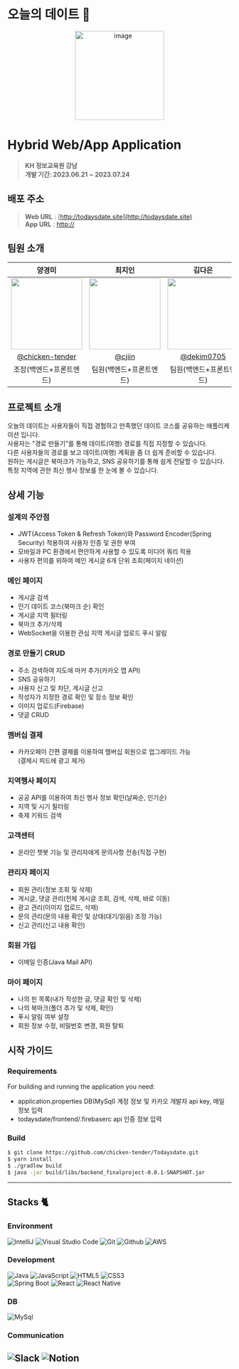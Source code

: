 # 오늘의 데이트 💖

<div align="center">
<img width="200" alt="image" src="https://firebasestorage.googleapis.com/v0/b/todaysdate-final-project.appspot.com/o/profile%2FGroup%201.png?alt=media&token=2608fa05-9a46-404c-ba70-1f8115387657">

</div>

# Hybrid Web/App Application
> **KH 정보교육원 강남** <br/> **개발 기간: 2023.06.21 ~ 2023.07.24**

## 배포 주소

> **Web URL** : [http://todaysdate.site](http://todaysdate.site) <br>
> **App URL** : [http://](http://)<br>

## 팀원 소개

|                                                                                                            양경미                                                                                                             |                                                                                                                                                최지인                                                                                                                                                |                                                                                                            김다은                                                                                                            |                                                                                                               
|:--------------------------------------------------------------------------------------------------------------------------------------------------------------------------------------------------------------------------:|:-------------------------------------------------------------------------------------------------------------------------------------------------------------------------------------------------------------------------------------------------------------------------------------------------:|:-------------------------------------------------------------------------------------------------------------------------------------------------------------------------------------------------------------------------:| 
| <img width="160px" src="https://firebasestorage.googleapis.com/v0/b/todaysdate-final-project.appspot.com/o/profile%2F9978bce876b1093d0c355c89082c8aa7-sticker.png?alt=media&token=133eb71a-7a08-498b-8920-61591009065c" /> | <img width="160px" src="https://firebasestorage.googleapis.com/v0/b/todaysdate-final-project.appspot.com/o/profile%2F%E1%84%8C%E1%85%B5%E1%84%8B%E1%85%B5%E1%86%AB.png?alt=media&token=c9ec723b-f9d0-4a65-afdc-a2d52a348ea1" /> | <img width="160px" src="https://firebasestorage.googleapis.com/v0/b/todaysdate-final-project.appspot.com/o/profile%2Febd33fdfbfd0464fac39d3268b7c1f2d-sticker.png?alt=media&token=885ba926-235b-41d7-8853-ebf0d1179ddc"/> |
|                                                                                    [@chicken-tender](https://github.com/chicken-tender)                                                                                    |                                                                                                                                [@cjiin](https://github.com/cjiin)                                                                                                                                 |                                                                                        [@dekim0705](https://github.com/dekim0705)                                                                                         |
|                                                                                                       조장(백엔드+프론트엔드)                                                                                                        |                                                                                                                                           팀원(백엔드+프론트엔드)                                                                                                                                           |                                                                                                       팀원(백엔드+프론트엔드)                                                                                                       |

## 프로젝트 소개

오늘의 데이트는 사용자들이 직접 경험하고 만족했던 데이트 코스를 공유하는 애플리케이션 입니다.<br>
사용자는 "경로 만들기"를 통해 데이트(여행) 경로를 직접 지정할 수 있습니다.<br>
다른 사용자들의 경로를 보고 데이트(여행) 계획을 좀 더 쉽게 준비할 수 있습니다.<br>
원하는 게시글은 북마크가 가능하고, SNS 공유하기를 통해 쉽게 전달할 수 있습니다.<br>
특정 지역에 관한 최신 행사 정보를 한 눈에 볼 수 있습니다.

## 상세 기능
### 설계의 주안점
- JWT(Access Token & Refresh Token)와 Password Encoder(Spring Security) 적용하여 사용자 인증 및 권한 부여
- 모바일과 PC 환경에서 편안하게 사용할 수 있도록 미디어 쿼리 적용
- 사용자 편의를 위하여 메인 게시글 6개 단위 조회(페이지 네이션)

### 메인 페이지
- 게시글 검색
- 인기 데이트 코스(북마크 순) 확인
- 게시글 지역 필터링
- 북마크 추가/삭제
- WebSocket을 이용한 관심 지역 게시글 업로드 푸시 알림

### 경로 만들기 CRUD
- 주소 검색하여 지도에 마커 추가(카카오 맵 API)
- SNS 공유하기
- 사용자 신고 및 차단, 게시글 신고
- 작성자가 지정한 경로 확인 및 장소 정보 확인
- 이미지 업로드(Firebase)
- 댓글 CRUD

### 멤버십 결제
- 카카오페이 간편 결제를 이용하여 멤버십 회원으로 업그레이드 가능<br>
(결제시 피드에 광고 제거)

### 지역행사 페이지
- 공공 API를 이용하여 최신 행사 정보 확인(날짜순, 인기순)
- 지역 및 시기 필터링
- 축제 키워드 검색

### 고객센터
- 온라인 챗봇 기능 및 관리자에게 문의사항 전송(직접 구현)

### 관리자 페이지
- 회원 관리(정보 조회 및 삭제)
- 게시글, 댓글 관리(전체 게시글 조회, 검색, 삭제, 바로 이동)
- 광고 관리(이미지 업로드, 삭제)
- 문의 관리(문의 내용 확인 및 상태(대기/읽음) 조정 가능)
- 신고 관리(신고 내용 확인)

### 회원 가입
- 이메일 인증(Java Mail API)

### 마이 페이지
- 나의 핀 목록(내가 작성한 글, 댓글 확인 및 삭제)
- 나의 북마크(폴더 추가 및 삭제, 확인)
- 푸시 알림 여부 설정
- 회원 정보 수정, 비밀번호 변경, 회원 탈퇴

## 시작 가이드
### Requirements
For building and running the application you need:

- application.properties DB(MySql) 계정 정보 및 카카오 개발자 api key, 메일 정보 입력
- todaysdate/frontend/.firebaserc api 인증 정보 입력

### Build
``` bash
$ git clone https://github.com/chicken-tender/Todaysdate.git
$ yarn install
$ ./gradlew build
$ java -jar build/libs/backend_finalproject-0.0.1-SNAPSHOT.jar
```

---

## Stacks 🐈

### Environment
![IntelliJ](https://img.shields.io/badge/IntelliJ-0027DE?style=for-the-badge&logo=IntelliJIDEA&logoColor=white)
![Visual Studio Code](https://img.shields.io/badge/Visual%20Studio%20Code-007ACC?style=for-the-badge&logo=Visual%20Studio%20Code&logoColor=white)
![Git](https://img.shields.io/badge/Git-F05032?style=for-the-badge&logo=Git&logoColor=white)
![Github](https://img.shields.io/badge/GitHub-181717?style=for-the-badge&logo=GitHub&logoColor=white)
![AWS](https://img.shields.io/badge/AWS-FF9900?style=for-the-badge&logo=AmazonAWS&logoColor=white)

### Development
![Java](https://img.shields.io/badge/Java-FF160B?style=for-the-badge&logo=Conda-Forge&logoColor=white)
![JavaScript](https://img.shields.io/badge/JavaScript-F7DF1E?style=for-the-badge&logo=Javascript&logoColor=white)
![HTML5](https://img.shields.io/badge/HTML5-E34F26?style=for-the-badge&logo=HTML5&logoColor=white)
![CSS3](https://img.shields.io/badge/CSS3-1572B6?style=for-the-badge&logo=CSS3&logoColor=white)<br>
![Spring Boot](https://img.shields.io/badge/SpringBoot-6DB33F?style=for-the-badge&logo=SpringBoot&logoColor=white)
![React](https://img.shields.io/badge/React-20232A?style=for-the-badge&logo=react&logoColor=61DAFB)
![React Native](https://img.shields.io/badge/ReactNative-65ADF1?style=for-the-badge&logo=React&logoColor=white)

### DB
![MySql](https://img.shields.io/badge/MySQL-4479A1?style=for-the-badge&logo=MySQL&logoColor=white)

### Communication
![Slack](https://img.shields.io/badge/Slack-4A154B?style=for-the-badge&logo=Slack&logoColor=white)
![Notion](https://img.shields.io/badge/Notion-000000?style=for-the-badge&logo=Notion&logoColor=white)
---

[//]: # (## 화면 구성 📺)

[//]: # (| 메인 페이지  |  소개 페이지   |)

[//]: # (| :-------------------------------------------: | :------------: |)

[//]: # (|  <img width="329" src="https://user-images.githubusercontent.com/50205887/208036155-a57900f7-c68a-470d-923c-ff3c296ea635.png"/> |  <img width="329" src="https://user-images.githubusercontent.com/50205887/208036645-a76cf400-85bc-4fa2-af72-86d2abf61366.png"/>|  )

[//]: # (|  페이지   |  페이지   |  )

[//]: # (| <img width="329" src="https://user-images.githubusercontent.com/50205887/208038737-2b32b7d2-25f4-4949-baf5-83b5c02915a3.png"/>   |  <img width="329" src="https://user-images.githubusercontent.com/50205887/208038965-43a6318a-7b05-44bb-97c8-b08b0495fba7.png"/>     |)
